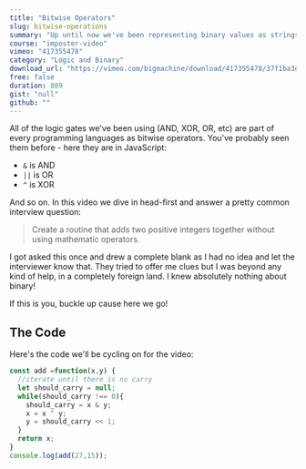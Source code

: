 ```yaml
---
title: "Bitwise Operators"
slug: bitwise-operations
summary: "Up until now we've been representing binary values as strings so we could see what's going on. It's time now to change that and get into some real binary operations."
course: "imposter-video"
vimeo: "417355478"
category: "Logic and Binary"
download_url: "https://vimeo.com/bigmachine/download/417355478/37f1ba3ddf"
free: false
duration: 889
gist: "null"
github: ""
---
```


All of the logic gates we've been using (AND, XOR, OR, etc) are part of every programming languages as bitwise operators. You've probably seen them before - here they are in JavaScript:

 - `&` is AND
 - `||` is OR
 - `^` is XOR

And so on. In this video we dive in head-first and answer a pretty common interview question:

> Create a routine that adds two positive integers together without using mathematic operators.

I got asked this once and drew a complete blank as I had no idea and let the interviewer know that. They tried to offer me clues but I was beyond any kind of help, in a completely foreign land. I knew absolutely nothing about binary!

If this is you, buckle up cause here we go!

## The Code

Here's the code we'll be cycling on for the video:

```js
const add =function(x,y) {
  //iterate until there is no carry
  let should_carry = null;
  while(should_carry !== 0){
    should_carry = x & y;
    x = x ^ y;
    y = should_carry << 1;
  }
  return x;
}
console.log(add(27,15));
```

